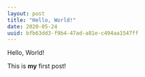 ```yaml
---
layout: post
title: "Hello, World!"
date: 2020-05-24
uuid: bfb63dd3-f9b4-47ad-a81e-c494aa1547ff
---
```


Hello, World!

This is **my** first post!
